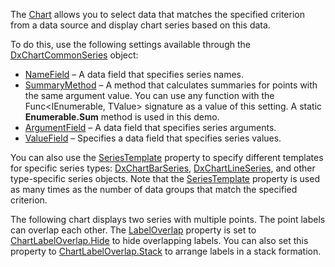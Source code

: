 The [Chart](https://docs.devexpress.com/Blazor/DevExpress.Blazor.DxChart-1) allows you to select data that matches the specified criterion from a data source and display chart series based on this data.

To do this, use the following settings available through the [DxChartCommonSeries](https://docs.devexpress.com/Blazor/DevExpress.Blazor.DxChartCommonSeries-4) object:

*   [NameField](https://docs.devexpress.com/Blazor/DevExpress.Blazor.DxChartCommonSeries-4.NameField) – A data field that specifies series names.
*   [SummaryMethod](https://docs.devexpress.com/Blazor/DevExpress.Blazor.DxChartCommonSeries-4.SummaryMethod) – A method that calculates summaries for points with the same argument value. You can use any function with the Func<IEnumerable<TValue>, TValue> signature as a value of this setting. A static **Enumerable.Sum** method is used in this demo.
*   [ArgumentField](https://docs.devexpress.com/Blazor/DevExpress.Blazor.DxChartCommonSeries-4.ArgumentField) – A data field that specifies series arguments.
*   [ValueField](https://docs.devexpress.com/Blazor/DevExpress.Blazor.DxChartCommonSeries-4.ValueField) – Specifies a data field that specifies series values.

You can also use the [SeriesTemplate](https://docs.devexpress.com/Blazor/DevExpress.Blazor.DxChartCommonSeries-4.SeriesTemplate) property to specify different templates for specific series types: [DxChartBarSeries](https://docs.devexpress.com/Blazor/DevExpress.Blazor.DxChartBarSeries-3), [DxChartLineSeries](https://docs.devexpress.com/Blazor/DevExpress.Blazor.DxChartLineSeries-3), and other type-specific series objects. Note that the [SeriesTemplate](https://docs.devexpress.com/Blazor/DevExpress.Blazor.DxChartCommonSeries-4.SeriesTemplate) property is used as many times as the number of data groups that match the specified criterion.

The following chart displays two series with multiple points. The point labels can overlap each other. The [LabelOverlap](https://docs.devexpress.com/Blazor/DevExpress.Blazor.DxChart-1.LabelOverlap) property is set to [ChartLabelOverlap.Hide](https://docs.devexpress.com/Blazor/DevExpress.Blazor.ChartLabelOverlap) to hide overlapping labels. You can also set this property to [ChartLabelOverlap.Stack](https://docs.devexpress.com/Blazor/DevExpress.Blazor.ChartLabelOverlap) to arrange labels in a stack formation.
